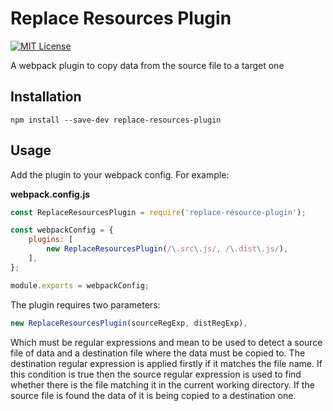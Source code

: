 # Replace Resources Plugin

[![MIT License][mit-license-image]][mit-license-url]

[mit-license-url]: LICENSE
[mit-license-image]: https://camo.githubusercontent.com/d59450139b6d354f15a2252a47b457bb2cc43828/68747470733a2f2f696d672e736869656c64732e696f2f6e706d2f6c2f7365727665726c6573732e737667

A webpack plugin to copy data from the source file to a target one

## Installation

`npm install --save-dev replace-resources-plugin`

## Usage

Add the plugin to your webpack config. For example:

**webpack.config.js**

```js
const ReplaceResourcesPlugin = require('replace-resource-plugin');

const webpackConfig = {
    plugins: [
        new ReplaceResourcesPlugin(/\.src\.js/, /\.dist\.js/),
    ],
};

module.exports = webpackConfig;
```

The plugin requires two parameters:

```js
new ReplaceResourcesPlugin(sourceRegExp, distRegExp),
```

Which must be regular expressions and mean to be used to detect a source file of data and a destination file where the data must be copied to.
The destination regular expression is applied firstly if it matches the file name. If this condition is true then the source regular expression is used to find whether there is the file matching it in the current working directory. If the source file is found the data of it is being copied to a destination one.
